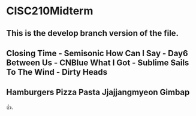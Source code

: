 # CISC210Midterm
## This is the develop branch version of the file.
Closing Time - Semisonic
How Can I Say - Day6
Between Us - CNBlue
What I Got - Sublime
Sails To The Wind - Dirty Heads
----
Hamburgers
Pizza
Pasta
Jjajjangmyeon
Gimbap
----
👍.
